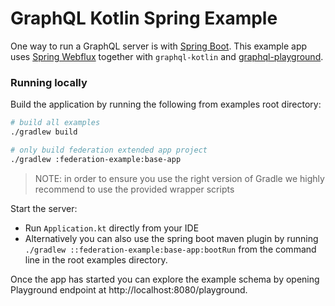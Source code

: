 # GraphQL Kotlin Spring Example

One way to run a GraphQL server is with [Spring Boot](https://github.com/spring-projects/spring-boot). This example app uses [Spring Webflux](https://docs.spring.io/spring/docs/current/spring-framework-reference/web-reactive.html) together with `graphql-kotlin` and [graphql-playground](https://github.com/prisma/graphql-playground).

### Running locally
Build the application by running the following from examples root directory:

```bash
# build all examples
./gradlew build

# only build federation extended app project
./gradlew :federation-example:base-app
```

> NOTE: in order to ensure you use the right version of Gradle we highly recommend to use the provided wrapper scripts

Start the server:

* Run `Application.kt` directly from your IDE
* Alternatively you can also use the spring boot maven plugin by running `./gradlew ::federation-example:base-app:bootRun` from the command line in the root examples directory.


Once the app has started you can explore the example schema by opening Playground endpoint at http://localhost:8080/playground.
